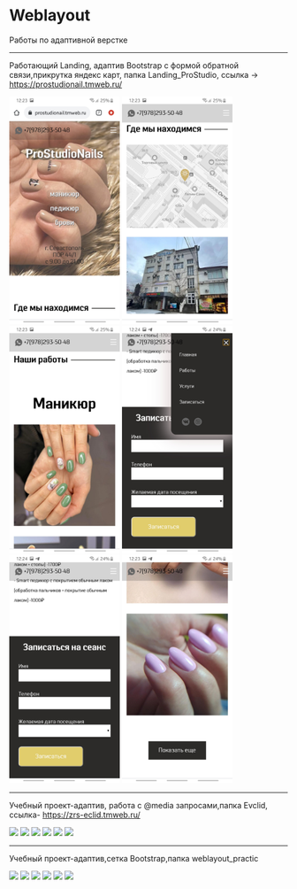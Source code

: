 # Weblayout
Работы по адаптивной верстке
____

Работающий Landing, адаптив Bootstrap с формой обратной связи,прикрутка яндекс карт, папка Landing_ProStudio, ссылка -> https://prostudionail.tmweb.ru/

<img style="width:200px;" src="https://github.com/ZhadanovRoman/Weblayout/blob/master/pictures%20weblayout/prostudio.jpg"> <img style="width:200px;" src="https://github.com/ZhadanovRoman/Weblayout/blob/master/pictures%20weblayout/prostudio2.jpg"> <img style="width:200px;"  src="https://github.com/ZhadanovRoman/Weblayout/blob/master/pictures%20weblayout/prostudio3.jpg">
<img style="width:200px;" src="https://github.com/ZhadanovRoman/Weblayout/blob/master/pictures%20weblayout/prostudio6.jpg"> <img style="width:200px;" src="https://github.com/ZhadanovRoman/Weblayout/blob/master/pictures%20weblayout/prostudio5.jpg"> <img style="width:200px;" src="https://github.com/ZhadanovRoman/Weblayout/blob/master/pictures%20weblayout/prostudio4.jpg">

______

Учебный проект-адаптив, работа с @media запросами,папка Evclid, ссылка- https://zrs-eclid.tmweb.ru/


<img src="https://github.com/ZhadanovRoman/Weblayout/blob/master/pictures%20weblayout/zrs-evclid.bmp"> <img src="https://i.yapx.ru/WHuNDm.jpg"> <img src="https://i.yapx.ru/WHuNEm.jpg"> <img src="https://i.yapx.ru/WHuNHm.jpg">
<img src="https://i.yapx.ru/WHuNLm.bmp"> <img src="https://i.yapx.ru/WHuNOm.bmp">

______

Учебный проект-адаптив,сетка Bootstrap,папка weblayout_practic 

<img src="https://i.yapx.ru/WHukWm.jpg"> <img src="https://i.yapx.ru/WHukNm.jpg"> <img src="https://i.yapx.ru/WHukOm.jpg">
<img src="https://i.yapx.ru/WHukPm.bmp"> <img src="https://i.yapx.ru/WHukSm.bmp"> <img src="https://i.yapx.ru/WHukVm.bmp">
